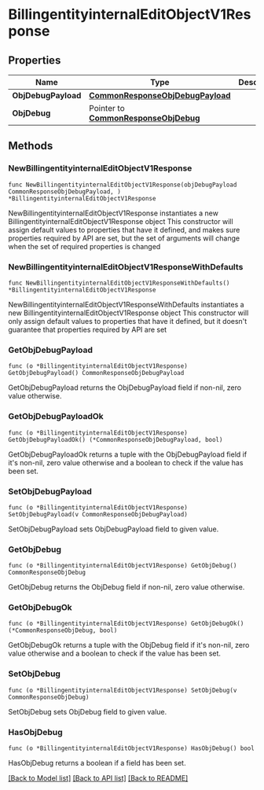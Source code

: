 # BillingentityinternalEditObjectV1Response

## Properties

Name | Type | Description | Notes
------------ | ------------- | ------------- | -------------
**ObjDebugPayload** | [**CommonResponseObjDebugPayload**](CommonResponseObjDebugPayload.md) |  | 
**ObjDebug** | Pointer to [**CommonResponseObjDebug**](CommonResponseObjDebug.md) |  | [optional] 

## Methods

### NewBillingentityinternalEditObjectV1Response

`func NewBillingentityinternalEditObjectV1Response(objDebugPayload CommonResponseObjDebugPayload, ) *BillingentityinternalEditObjectV1Response`

NewBillingentityinternalEditObjectV1Response instantiates a new BillingentityinternalEditObjectV1Response object
This constructor will assign default values to properties that have it defined,
and makes sure properties required by API are set, but the set of arguments
will change when the set of required properties is changed

### NewBillingentityinternalEditObjectV1ResponseWithDefaults

`func NewBillingentityinternalEditObjectV1ResponseWithDefaults() *BillingentityinternalEditObjectV1Response`

NewBillingentityinternalEditObjectV1ResponseWithDefaults instantiates a new BillingentityinternalEditObjectV1Response object
This constructor will only assign default values to properties that have it defined,
but it doesn't guarantee that properties required by API are set

### GetObjDebugPayload

`func (o *BillingentityinternalEditObjectV1Response) GetObjDebugPayload() CommonResponseObjDebugPayload`

GetObjDebugPayload returns the ObjDebugPayload field if non-nil, zero value otherwise.

### GetObjDebugPayloadOk

`func (o *BillingentityinternalEditObjectV1Response) GetObjDebugPayloadOk() (*CommonResponseObjDebugPayload, bool)`

GetObjDebugPayloadOk returns a tuple with the ObjDebugPayload field if it's non-nil, zero value otherwise
and a boolean to check if the value has been set.

### SetObjDebugPayload

`func (o *BillingentityinternalEditObjectV1Response) SetObjDebugPayload(v CommonResponseObjDebugPayload)`

SetObjDebugPayload sets ObjDebugPayload field to given value.


### GetObjDebug

`func (o *BillingentityinternalEditObjectV1Response) GetObjDebug() CommonResponseObjDebug`

GetObjDebug returns the ObjDebug field if non-nil, zero value otherwise.

### GetObjDebugOk

`func (o *BillingentityinternalEditObjectV1Response) GetObjDebugOk() (*CommonResponseObjDebug, bool)`

GetObjDebugOk returns a tuple with the ObjDebug field if it's non-nil, zero value otherwise
and a boolean to check if the value has been set.

### SetObjDebug

`func (o *BillingentityinternalEditObjectV1Response) SetObjDebug(v CommonResponseObjDebug)`

SetObjDebug sets ObjDebug field to given value.

### HasObjDebug

`func (o *BillingentityinternalEditObjectV1Response) HasObjDebug() bool`

HasObjDebug returns a boolean if a field has been set.


[[Back to Model list]](../README.md#documentation-for-models) [[Back to API list]](../README.md#documentation-for-api-endpoints) [[Back to README]](../README.md)


